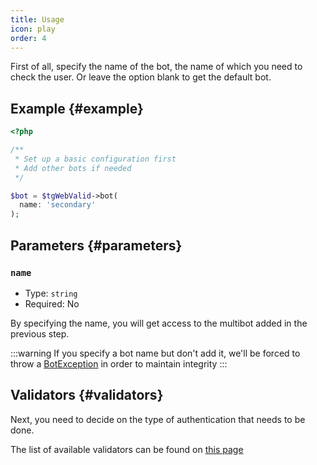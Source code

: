 ```yaml
---
title: Usage
icon: play
order: 4
---
```


First of all, specify the name of the bot, the name of which you need to check the user. Or leave the option blank to get the default bot.

## Example {#example}

```php
<?php

/**
 * Set up a basic configuration first
 * Add other bots if needed
 */

$bot = $tgWebValid->bot(
  name: 'secondary' 
);
```

## Parameters {#parameters}

### `name`
- Type: `string`
- Required: No

By specifying the name, you will get access to the multibot added in the previous step.

:::warning
If you specify a bot name but don't add it, we'll be forced to throw a [BotException](../exception/bot.md) in order to maintain integrity
:::

## Validators {#validators}
Next, you need to decide on the type of authentication that needs to be done.

The list of available validators can be found on [this page](../validator/)